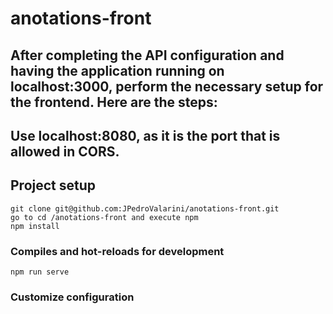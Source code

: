 # anotations-front

## After completing the API configuration and having the application running on localhost:3000, perform the necessary setup for the frontend. Here are the steps:
## Use localhost:8080, as it is the port that is allowed in CORS.

## Project setup
```
git clone git@github.com:JPedroValarini/anotations-front.git
go to cd /anotations-front and execute npm
npm install
```

### Compiles and hot-reloads for development
```
npm run serve
```

### Customize configuration
